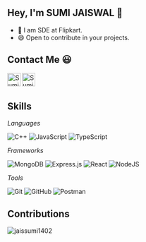 ## Hey, I'm SUMI JAISWAL 👋






- 🔭 I am SDE at Flipkart.
- 😄 Open to contribute in your projects.






## Contact Me :smiley:





<a href="https://twitter.com/sumi_jais">
  <img align="left" alt="Sumi's Twitter" width="30px" src="https://cdn.jsdelivr.net/npm/simple-icons@v3/icons/twitter.svg" />
</a>
<a href="https://www.linkedin.com/in/sumi-jaiswal-678798191/">
  <img align="left" alt="Sumi's Linkdein" width="30px" src="https://cdn.jsdelivr.net/npm/simple-icons@v3/icons/linkedin.svg" />
</a>


<br/>
<br/>



## Skills
*Languages*

![C++](https://img.shields.io/badge/c++-%2300599C.svg?style=for-the-badge&logo=c%2B%2B&logoColor=white)
![JavaScript](https://img.shields.io/badge/javascript-%23323330.svg?style=for-the-badge&logo=javascript&logoColor=%23F7DF1E)
![TypeScript](https://img.shields.io/badge/typescript-%23007ACC.svg?style=for-the-badge&logo=typescript&logoColor=white)

*Frameworks*

![MongoDB](https://img.shields.io/badge/MongoDB-%234ea94b.svg?style=for-the-badge&logo=mongodb&logoColor=white)
![Express.js](https://img.shields.io/badge/express.js-%23404d59.svg?style=for-the-badge&logo=express&logoColor=%2361DAFB)
![React](https://img.shields.io/badge/react-%2320232a.svg?style=for-the-badge&logo=react&logoColor=%2361DAFB)
![NodeJS](https://img.shields.io/badge/node.js-6DA55F?style=for-the-badge&logo=node.js&logoColor=white)

*Tools*

![Git](https://img.shields.io/badge/git-%23F05033.svg?style=for-the-badge&logo=git&logoColor=white)
![GitHub](https://img.shields.io/badge/github-%23121011.svg?style=for-the-badge&logo=github&logoColor=white)
![Postman](https://img.shields.io/badge/Postman-FF6C37?style=for-the-badge&logo=postman&logoColor=white)
  <br/>


<!-- <a href="https://github.com/jaissumi1402"> -->
## Contributions
 
</a>
  <p><img align="center" src="https://github-readme-streak-stats.herokuapp.com/?user=jaissumi1402&theme=tokyonight&layout=compact&" alt="jaissumi1402" /></p>
  
<!--   ![Top Langs](https://github-readme-stats.vercel.app/api/top-langs/?username=jaissumi1402&theme=tokyonight&layout=compact) -->

<div align="center">

</div>


